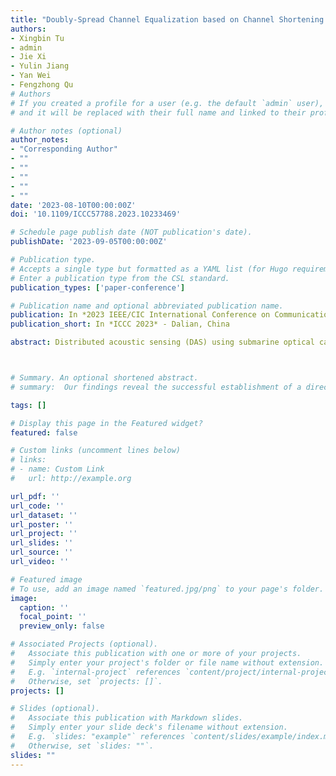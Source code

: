 ```yaml
---
title: "Doubly-Spread Channel Equalization based on Channel Shortening in Underwater Distributed Acoustic Sensing Communications"
authors:
- Xingbin Tu
- admin
- Jie Xi
- Yulin Jiang
- Yan Wei
- Fengzhong Qu
# Authors
# If you created a profile for a user (e.g. the default `admin` user), write the username (folder name) here
# and it will be replaced with their full name and linked to their profile.

# Author notes (optional)
author_notes: 
- "Corresponding Author"
- ""
- ""
- ""
- ""
- ""
date: '2023-08-10T00:00:00Z'
doi: '10.1109/ICCC57788.2023.10233469'

# Schedule page publish date (NOT publication's date).
publishDate: '2023-09-05T00:00:00Z'

# Publication type.
# Accepts a single type but formatted as a YAML list (for Hugo requirements).
# Enter a publication type from the CSL standard.
publication_types: ['paper-conference']

# Publication name and optional abbreviated publication name.
publication: In *2023 IEEE/CIC International Conference on Communications in China (ICCC)*
publication_short: In *ICCC 2023* - Dalian, China

abstract: Distributed acoustic sensing (DAS) using submarine optical cables is a new marine technology for large-scale underwater data transmission and data collection of autonomous underwater vehicles (AUVs). However, the shallow water surroundings and the mobility of AUVs cause severe multipath propagation and Doppler effect, resulting in sound signal distortion in the delay and Doppler domains when sound waves reach the submarine optical cable. In this paper, we propose an underwater acoustic equalization method based on channel shortening to mitigate these issues. We use frequency-domain decision feedback equalization (FD-DFE) for channel shortening to suppress multipaths and lower the Doppler spread of the channel, followed by time-domain decision feedback equalization based on recursive least square (RLS-DFE) to eliminate residual delay and Doppler spreads. This dual decision feedback equalization (DDFE) approach combines block- and symbol-wise equalization and demonstrates robustness through numerical simulations. In the reservoir experiment, the DDFE method increased the output signal-to-noise ratio by an average 4.5 dB compared to the traditional method for medium-rate communications at 3 kbps, and reduced the bit error rate by 60%.



# Summary. An optional shortened abstract.
# summary:  Our findings reveal the successful establishment of a direct acoustic communication link between the water and air interface, achieving a data rate of 4.565 kbps.

tags: []

# Display this page in the Featured widget?
featured: false

# Custom links (uncomment lines below)
# links:
# - name: Custom Link
#   url: http://example.org

url_pdf: ''
url_code: ''
url_dataset: ''
url_poster: ''
url_project: ''
url_slides: ''
url_source: ''
url_video: ''

# Featured image
# To use, add an image named `featured.jpg/png` to your page's folder.
image:
  caption: ''
  focal_point: ''
  preview_only: false

# Associated Projects (optional).
#   Associate this publication with one or more of your projects.
#   Simply enter your project's folder or file name without extension.
#   E.g. `internal-project` references `content/project/internal-project/index.md`.
#   Otherwise, set `projects: []`.
projects: []

# Slides (optional).
#   Associate this publication with Markdown slides.
#   Simply enter your slide deck's filename without extension.
#   E.g. `slides: "example"` references `content/slides/example/index.md`.
#   Otherwise, set `slides: ""`.
slides: ""
---
```



